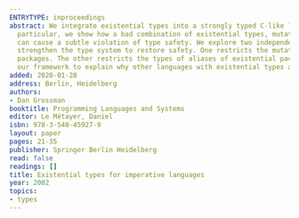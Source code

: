 ```yaml
---
ENTRYTYPE: inproceedings
abstract: We integrate existential types into a strongly typed C-like language. In
  particular, we show how a bad combination of existential types, mutation, and aliasing
  can cause a subtle violation of type safety. We explore two independent ways to
  strengthen the type system to restore safety. One restricts the mutation of existential
  packages. The other restricts the types of aliases of existential packages. We use
  our framework to explain why other languages with existential types are safe.
added: 2020-01-28
address: Berlin, Heidelberg
authors:
- Dan Grossman
booktitle: Programming Languages and Systems
editor: Le Métayer, Daniel
isbn: 978-3-540-45927-9
layout: paper
pages: 21-35
publisher: Springer Berlin Heidelberg
read: false
readings: []
title: Existential types for imperative languages
year: 2002
topics:
- types
---
```

